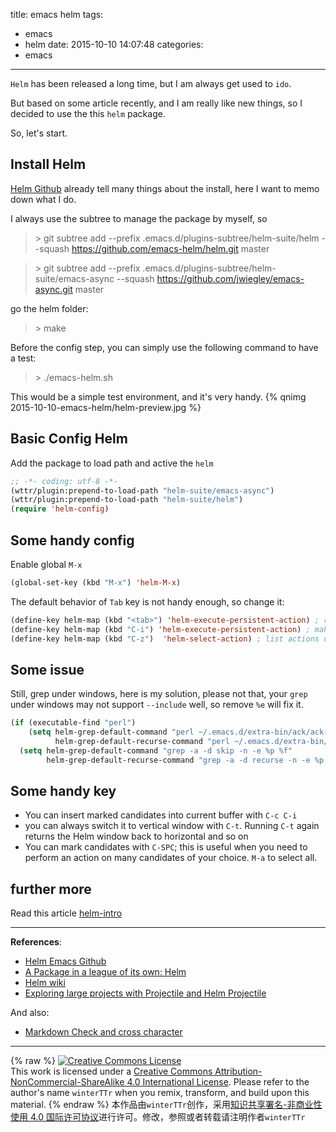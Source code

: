 title: emacs helm
tags:
  - emacs
  - helm
date: 2015-10-10 14:07:48
categories:
  - emacs
---


`Helm` has been released a long time, but I am always get used to `ido`.

But based on some article recently, and I am really like new things, so I decided to use the this `helm` package.

So, let's start.

<!--more-->

## Install Helm
[Helm Github](https://github.com/emacs-helm/helm) already tell many things about the install, here I want to memo down what I do.

I always use the subtree to manage the package by myself, so
> &gt; git subtree add --prefix .emacs.d/plugins-subtree/helm-suite/helm --squash https://github.com/emacs-helm/helm.git master

> &gt; git subtree add --prefix .emacs.d/plugins-subtree/helm-suite/emacs-async --squash https://github.com/jwiegley/emacs-async.git master

go the helm folder:
> &gt; make

Before the config step, you can simply use the following command to have a test:
> &gt; ./emacs-helm.sh

This would be a simple test environment, and it's very handy.
{% qnimg 2015-10-10-emacs-helm/helm-preview.jpg %}


## Basic Config Helm
Add the package to load path and active the `helm`
```lisp
;; -*- coding: utf-8 -*-
(wttr/plugin:prepend-to-load-path "helm-suite/emacs-async")
(wttr/plugin:prepend-to-load-path "helm-suite/helm")
(require 'helm-config)
```


## Some handy config
Enable global `M-x`
```lisp
(global-set-key (kbd "M-x") 'helm-M-x)
```

The default behavior of `Tab` key is not handy enough, so change it:
```lisp
(define-key helm-map (kbd "<tab>") 'helm-execute-persistent-action) ; rebind tab to run persistent action
(define-key helm-map (kbd "C-i") 'helm-execute-persistent-action) ; make TAB works in terminal
(define-key helm-map (kbd "C-z")  'helm-select-action) ; list actions using C-z
```


## Some issue
Still, grep under windows, here is my solution, please not that, your `grep` under windows may not support `--include` well, so remove `%e` will fix it.
```lisp
(if (executable-find "perl")
    (setq helm-grep-default-command "perl ~/.emacs.d/extra-bin/ack/ack-standalone.pl -Hn --no-group --no-color %p %f"
          helm-grep-default-recurse-command "perl ~/.emacs.d/extra-bin/ack/ack-standalone.pl -H --no-group --no-color %p %f")
  (setq helm-grep-default-command "grep -a -d skip -n -e %p %f"
        helm-grep-default-recurse-command "grep -a -d recurse -n -e %p %f"))
```


## Some handy key
- You can insert marked candidates into current buffer with `C-c C-i`
- you can always switch it to vertical window with `C-t`. Running `C-t` again returns the Helm window back to horizontal and so on
- You can mark candidates with `C-SPC`; this is useful when you need to perform an action on many candidates of your choice. `M-a` to select all.

## further more
Read this article [helm-intro](http://tuhdo.github.io/helm-intro.html)


---

**References**:

- [Helm Emacs Github](https://github.com/emacs-helm/helm)
- [A Package in a league of its own: Helm](http://tuhdo.github.io/helm-intro.html)
- [Helm wiki](https://github.com/emacs-helm/helm/wiki#25-developping-using-helm-framework)
- [Exploring large projects with Projectile and Helm Projectile](http://tuhdo.github.io/helm-projectile.html)

And also:

- [Markdown Check and cross character](http://stackoverflow.com/questions/712132/in-html-i-can-make-a-checkmark-with-x2713-is-there-a-corresponding-x-mark)

---
{% raw %}
<a rel="license" href="http://creativecommons.org/licenses/by-nc-sa/4.0/"><img alt="Creative Commons License" style="border-width:0" src="https://i.creativecommons.org/l/by-nc-sa/4.0/88x31.png" /></a><br />This work is licensed under a <a rel="license" href="http://creativecommons.org/licenses/by-nc-sa/4.0/">Creative Commons Attribution-NonCommercial-ShareAlike 4.0 International License</a>.
Please refer to the author's name `winterTTr` when you remix, transform, and build upon this material. 
{% endraw %}
本作品由`winterTTr`创作，采用[知识共享署名-非商业性使用 4.0 国际许可协议](http://creativecommons.org/licenses/by-nc-sa/4.0/)进行许可。修改，参照或者转载请注明作者`winterTTr`
